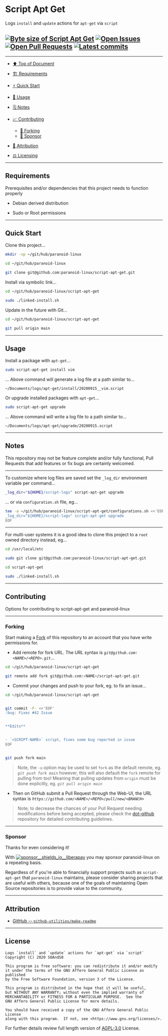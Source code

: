 # Script Apt Get
[heading__top]:
  #script-apt-get
  "&#x2B06; Logs `install` and `update` actions for `apt-get` via `script`"


Logs `install` and `update` actions for `apt-get` via `script`


## [![Byte size of Script Apt Get][badge__main__script_apt_get__source_code]][script_apt_get__main__source_code] [![Open Issues][badge__issues__script_apt_get]][issues__script_apt_get] [![Open Pull Requests][badge__pull_requests__script_apt_get]][pull_requests__script_apt_get] [![Latest commits][badge__commits__script_apt_get__main]][commits__script_apt_get__main] 


------


- [:arrow_up: Top of Document][heading__top]

- [:building_construction: Requirements][heading__requirements]

- [:zap: Quick Start][heading__quick_start]

- [&#x1F9F0; Usage][heading__usage]

- [&#x1F5D2; Notes][heading__notes]

- [:chart_with_upwards_trend: Contributing][heading__contributing]

  - [:trident: Forking][heading__forking]
  - [:currency_exchange: Sponsor][heading__sponsor]

- [:card_index: Attribution][heading__attribution]

- [:balance_scale: Licensing][heading__license]


------



## Requirements
[heading__requirements]:
  #requirements
  "&#x1F3D7; Prerequisites and/or dependencies that this project needs to function properly"


Prerequisites and/or dependencies that this project needs to function properly


- Debian derived distribution

- Sudo or Root permissions


______


## Quick Start
[heading__quick_start]:
  #quick-start
  "&#9889; Perhaps as easy as one, 2.0,..."


Clone this project...


```Bash
mkdir -vp ~/git/hub/paranoid-linux

cd ~/git/hub/paranoid-linux

git clone git@github.com:paranoid-linux/script-apt-get.git
```


Install via symbolic link...


```Bash
cd ~/git/hub/paranoid-linux/script-apt-get

sudo ./linked-install.sh
```


Update in the future with Git...


```Bash
cd ~/git/hub/paranoid-linux/script-apt-get

git pull origin main
```


______


## Usage
[heading__usage]:
  #usage
  "&#x1F9F0;"


Install a package with `apt-get`...


```Bash
sudo script-apt-get install vim
```


... Above command will generate a log file at a path similar to...


```
~/Documents/logs/apt-get/install/20200915__vim.script
```


Or upgrade installed packages with `apt-get`...


```Bash
sudo script-apt-get upgrade
```


... Above command will write a log file to a path similar to...


```
~/Documents/logs/apt-get/upgrade/20200915.script
```


______


## Notes
[heading__notes]:
  #notes
  "&#x1F5D2; Additional things to keep in mind when developing"


This repository may not be feature complete and/or fully functional, Pull Requests that add features or fix bugs are certainly welcomed.


------


To customize where log files are saved set the `_log_dir` environment variable per command...


```Bash
_log_dir="${HOME}/script-logs" script-apt-get upgrade
```


... or via `configuration.sh` file, eg...


```Bash
tee -a ~/git/hub/paranoid-linux/script-apt-get/configurations.sh <<'EOF'
_log_dir="${HOME}/script-logs" script-apt-get upgrade
EOF
```


------


For multi-user systems it is a good idea to clone this project to a `root` owned directory instead, eg...


```Bash
cd /usr/local/etc

sudo git clone git@github.com:paranoid-linux/script-apt-get.git

cd script-apt-get

sudo ./linked-install.sh
```


______


## Contributing
[heading__contributing]:
  #contributing
  "&#x1F4C8; Options for contributing to script-apt-get and paranoid-linux"


Options for contributing to script-apt-get and paranoid-linux


------


### Forking
[heading__forking]:
  #forking
  "&#x1F531; Tips for forking script-apt-get"


Start making a [Fork][script_apt_get__fork_it] of this repository to an account that you have write permissions for.


- Add remote for fork URL. The URL syntax is _`git@github.com:<NAME>/<REPO>.git`_...


```Bash
cd ~/git/hub/paranoid-linux/script-apt-get

git remote add fork git@github.com:<NAME>/script-apt-get.git
```


- Commit your changes and push to your fork, eg. to fix an issue...


```Bash
cd ~/git/hub/paranoid-linux/script-apt-get


git commit -F- <<'EOF'
:bug: Fixes #42 Issue


**Edits**


- `<SCRIPT-NAME>` script, fixes some bug reported in issue
EOF


git push fork main
```


> Note, the `-u` option may be used to set `fork` as the default remote, eg. _`git push fork main`_ however, this will also default the `fork` remote for pulling from too! Meaning that pulling updates from `origin` must be done explicitly, eg. _`git pull origin main`_


- Then on GitHub submit a Pull Request through the Web-UI, the URL syntax is _`https://github.com/<NAME>/<REPO>/pull/new/<BRANCH>`_


> Note; to decrease the chances of your Pull Request needing modifications before being accepted, please check the [dot-github](https://github.com/paranoid-linux/.github) repository for detailed contributing guidelines.


------


### Sponsor
  [heading__sponsor]:
  #sponsor
  "&#x1F4B1; Options for financially supporting paranoid-linux that maintains script-apt-get"


Thanks for even considering it!


With [![sponsor__shields_io__liberapay]][sponsor__link__liberapay] you may sponsor paranoid-linux on a repeating basis.


Regardless of if you're able to financially support projects such as `script-apt-get` that `paranoid-linux` maintains, please consider sharing projects that are useful with others, because one of the goals of maintaining Open Source repositories is to provide value to the community.


______


## Attribution
[heading__attribution]:
  #attribution
  "&#x1F4C7; Resources that where helpful in building this project so far."


- [GitHub -- `github-utilities/make-readme`](https://github.com/github-utilities/make-readme)


______


## License
[heading__license]:
  #license
  "&#x2696; Legal side of Open Source"


```
Logs `install` and `update` actions for `apt-get` via `script`
Copyright (C) 2020 S0AndS0

This program is free software: you can redistribute it and/or modify
it under the terms of the GNU Affero General Public License as published
by the Free Software Foundation, version 3 of the License.

This program is distributed in the hope that it will be useful,
but WITHOUT ANY WARRANTY; without even the implied warranty of
MERCHANTABILITY or FITNESS FOR A PARTICULAR PURPOSE.  See the
GNU Affero General Public License for more details.

You should have received a copy of the GNU Affero General Public License
along with this program.  If not, see <https://www.gnu.org/licenses/>.

```


For further details review full length version of [AGPL-3.0][branch__current__license] License.



[branch__current__license]:
  /LICENSE
  "&#x2696; Full length version of AGPL-3.0 License"


[badge__commits__script_apt_get__main]:
  https://img.shields.io/github/last-commit/paranoid-linux/script-apt-get/main.svg

[commits__script_apt_get__main]:
  https://github.com/paranoid-linux/script-apt-get/commits/main
  "&#x1F4DD; History of changes on this branch"


[script_apt_get__community]:
  https://github.com/paranoid-linux/script-apt-get/community
  "&#x1F331; Dedicated to functioning code"


[issues__script_apt_get]:
  https://github.com/paranoid-linux/script-apt-get/issues
  "&#x2622; Search for and _bump_ existing issues or open new issues for project maintainer to address."

[script_apt_get__fork_it]:
  https://github.com/paranoid-linux/script-apt-get/
  "&#x1F531; Fork it!"

[pull_requests__script_apt_get]:
  https://github.com/paranoid-linux/script-apt-get/pulls
  "&#x1F3D7; Pull Request friendly, though please check the Community guidelines"

[script_apt_get__main__source_code]:
  https://github.com/paranoid-linux/script-apt-get/
  "&#x2328; Project source!"

[badge__issues__script_apt_get]:
  https://img.shields.io/github/issues/paranoid-linux/script-apt-get.svg

[badge__pull_requests__script_apt_get]:
  https://img.shields.io/github/issues-pr/paranoid-linux/script-apt-get.svg

[badge__main__script_apt_get__source_code]:
  https://img.shields.io/github/repo-size/paranoid-linux/script-apt-get






[sponsor__shields_io__liberapay]:
  https://img.shields.io/static/v1?logo=liberapay&label=Sponsor&message=paranoid-linux

[sponsor__link__liberapay]:
  https://liberapay.com/paranoid-linux
  "&#x1F4B1; Sponsor developments and projects that paranoid-linux maintains via Liberapay"

